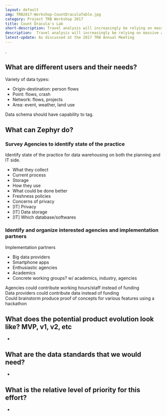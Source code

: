 ```yaml
---
layout: default
img: TRB2017-Workshop-CountDraculaTable.jpg
category: Project TRB Workshop 2017
title: Count Dracula's Lab
short-description: Travel analysis will increasingly be relying on massive amounts of data collected using imperfect and inconsistent methods. Yet data wrangling can easily eat up a lot of bandwidth or budget.  This team explored if it would be helpful for Zephyr to incubate an open-source data wrangling interface.
description:  Travel analysis will increasingly be relying on massive amounts of data collected using imperfect and inconsistent methods. Agencies and consultants that have the bandwidth for utilizing these data sources undertake a significant amount of start-up time in wrangling the data, while others rely on either data providers, who typically do not divulge their methods, or consultants, who often are doing the same thing over and over again, reducing efficiency. Some agencies like SFCTA have developed nascent open source tools to store and wrangle data and interface with travel models, such as “CountDracula.” However, public agencies are not good owners of open source products. This project would (A) create standardized data schema for observed travel data; (B) build upon the CountDracula data management tool; (C) extend CountDracula to add a “Count Dracula’s Lab” which would add data fusion and cleaning features; and (D) extend CountDracula’s visualization features to be more public facing.
latest-update: As discussed at the 2017 TRB Annual Meeting
---
```

.

## What are different users and their needs?

Variety of data types:

- Origin-destination: person flows  
- Point: flows, crash  
- Network: flows, projects  
- Area: event, weather, land use  

Data schema should have capability to tag.

## What can Zephyr do?
### Survey Agencies to identify state of the practice

Identify state of the practice for data warehousing on both the planning and IT side.

- What they collect
- Current process
- Storage
- How they use
- What could be done better
- Freshness policies
- Concerns of privacy
- [IT] Privacy
- [IT] Data storage
- [IT] Which database/softwares

### Identify and organize interested agencies and implementation partners

Implementation partners
-	Big data providers 
-	Smartphone apps
-	Enthusiastic agencies
-   Academics
-	Concrete working groups? w/ academics, industry, agencies

Agencies could contribute working hours/staff instead of funding  
Data providers could contribute data instead of funding  
Could brainstorm produce proof of concepts for various features using a hackathon  


## What does the potential product evolution look like? MVP, v1, v2, etc

-

## What are the data standards that we would need?

- 

## What is the relative level of priority for this effort?

-





